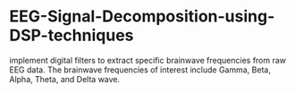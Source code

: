 # EEG-Signal-Decomposition-using-DSP-techniques
 implement digital filters to extract specific brainwave frequencies from raw EEG data. The brainwave frequencies of interest include Gamma, Beta, Alpha, Theta, and Delta wave.
